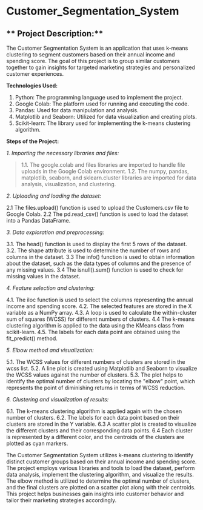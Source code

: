 # Customer_Segmentation_System

## ** Project Description:**

The Customer Segmentation System is an application that uses k-means clustering to segment customers based on their annual income and spending score. The goal of this project is to group similar customers together to gain insights for targeted marketing strategies and personalized customer experiences.

**Technologies Used:**

1. Python: The programming language used to implement the project.
2. Google Colab: The platform used for running and executing the code.
3. Pandas: Used for data manipulation and analysis.
4. Matplotlib and Seaborn: Utilized for data visualization and creating plots.
5. Scikit-learn: The library used for implementing the k-means clustering algorithm.

**Steps of the Project:**

_1. Importing the necessary libraries and files:_

 >1.1. The google.colab and files libraries are imported to handle file uploads in the Google Colab environment.
 >1.2. The numpy, pandas, matplotlib, seaborn, and sklearn.cluster libraries are imported for data analysis, visualization, and clustering.

_2. Uploading and loading the dataset:_

2.1 The files.upload() function is used to upload the Customers.csv file to Google Colab.
2.2 The pd.read_csv() function is used to load the dataset into a Pandas DataFrame.

_3. Data exploration and preprocessing:_

3.1. The head() function is used to display the first 5 rows of the dataset.
3.2. The shape attribute is used to determine the number of rows and columns in the dataset.
3.3 The info() function is used to obtain information about the dataset, such as the data types of columns and the presence of any missing values.
3.4 The isnull().sum() function is used to check for missing values in the dataset.

_4. Feature selection and clustering:_

4.1. The iloc function is used to select the columns representing the annual income and spending score.
4.2. The selected features are stored in the X variable as a NumPy array.
4.3. A loop is used to calculate the within-cluster sum of squares (WCSS) for different numbers of clusters.
4.4 The k-means clustering algorithm is applied to the data using the KMeans class from scikit-learn.
4.5. The labels for each data point are obtained using the fit_predict() method.

_5. Elbow method and visualization:_

5.1. The WCSS values for different numbers of clusters are stored in the wcss list.
5.2. A line plot is created using Matplotlib and Seaborn to visualize the WCSS values against the number of clusters.
5.3. The plot helps to identify the optimal number of clusters by locating the "elbow" point, which represents the point of diminishing returns in terms of WCSS reduction.

_6. Clustering and visualization of results:_

6.1. The k-means clustering algorithm is applied again with the chosen number of clusters.
6.2. The labels for each data point based on their clusters are stored in the Y variable.
6.3 A scatter plot is created to visualize the different clusters and their corresponding data points.
6.4 Each cluster is represented by a different color, and the centroids of the clusters are plotted as cyan markers.

The Customer Segmentation System utilizes k-means clustering to identify distinct customer groups based on their annual income and spending score. The project employs various libraries and tools to load the dataset, perform data analysis, implement the clustering algorithm, and visualize the results. The elbow method is utilized to determine the optimal number of clusters, and the final clusters are plotted on a scatter plot along with their centroids. This project helps businesses gain insights into customer behavior and tailor their marketing strategies accordingly.
